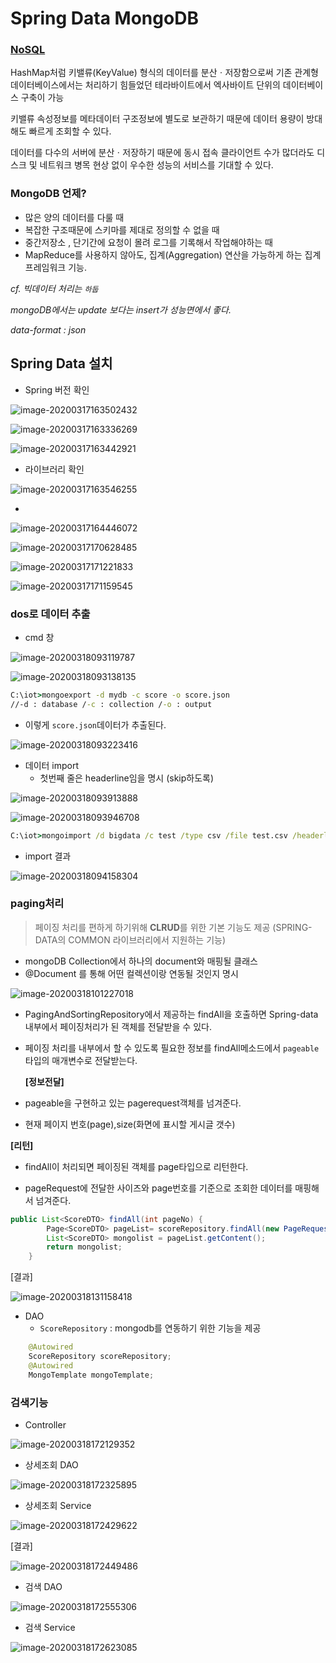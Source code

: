 # Spring Data MongoDB

### [NoSQL](http://www.dbguide.net/db.db?cmd=view&boardUid=186825&boardConfigUid=9&categoryUid=216&boardIdx=155&boardStep=1)

HashMap처럼 키밸류(KeyValue) 형식의 데이터를 분산ㆍ저장함으로써 기존 관계형 데이터베이스에서는 처리하기 힘들었던 테라바이트에서 엑사바이트 단위의 데이터베이스 구축이 가능

키밸류 속성정보를 메타데이터 구조정보에 별도로 보관하기 때문에 데이터 용량이 방대해도 빠르게 조회할 수 있다.

 데이터를 다수의 서버에 분산ㆍ저장하기 때문에 동시 접속 클라이언트 수가 많더라도 디스크 및 네트워크 병목 현상 없이 우수한 성능의 서비스를 기대할 수 있다.

### MongoDB 언제?

* 많은 양의 데이터를 다룰 때
* 복잡한 구조때문에 스키마를 제대로 정의할 수 없을 때
* 중간저장소 , 단기간에 요청이 몰려 로그를 기록해서 작업해야하는 때 
* MapReduce를 사용하지 않아도, 집계(Aggregation) 연산을 가능하게 하는 집계 프레임워크 기능.



*cf. 빅데이터 처리는 `하둡`*

*mongoDB에서는 update 보다는 insert가 성능면에서 좋다.*

*data-format : json*



## Spring Data 설치

* Spring 버전 확인

![image-20200317163502432](C:\Users\student\AppData\Roaming\Typora\typora-user-images\image-20200317163502432.png)

![image-20200317163336269](images/image-20200317163336269.png)

![image-20200317163442921](images/image-20200317163442921.png)

* 라이브러리 확인

![image-20200317163546255](images/image-20200317163546255.png)

* 

![image-20200317164446072](images/image-20200317164446072.png)

![image-20200317170628485](images/image-20200317170628485.png)

![image-20200317171221833](images/image-20200317171221833.png)

![image-20200317171159545](images/image-20200317171159545.png)





### dos로 데이터 추출

* cmd 창

![image-20200318093119787](images/image-20200318093119787.png)

![image-20200318093138135](images/image-20200318093138135.png)

```cmd
C:\iot>mongoexport -d mydb -c score -o score.json
//-d : database /-c : collection /-o : output
```

* 이렇게 `score.json`데이터가 추출된다.

![image-20200318093223416](images/image-20200318093223416.png)

* 데이터 import 
  * 첫번째 줄은 headerline임을 명시 (skip하도록)

![image-20200318093913888](images/image-20200318093913888.png)

![image-20200318093946708](images/image-20200318093946708.png)

```cmd
C:\iot>mongoimport /d bigdata /c test /type csv /file test.csv /headerline
```

* import 결과

![image-20200318094158304](images/image-20200318094158304.png)

###  paging처리

>  페이징 처리를 편하게 하기위해 **CLRUD**를 위한 기본 기능도 제공 (SPRING-DATA의 COMMON 라이브러리에서 지원하는 기능)

* mongoDB Collection에서 하나의 document와 매핑될 클래스
* @Document 를 통해 어떤 컬렉션이랑 연동될 것인지 명시

![image-20200318101227018](images/image-20200318101227018.png)

* PagingAndSortingRepository에서 제공하는 findAll을 호출하면 Spring-data내부에서 페이징처리가 된 객체를 전달받을 수 있다.

* 페이징 처리를 내부에서 할 수 있도록 필요한 정보를 findAll메소드에서 `pageable`타입의 매개변수로 전달받는다.

  **[정보전달]**

* pageable을 구현하고 있는 pagerequest객체를 넘겨준다.

* 현재 페이지 번호(page),size(화면에 표시할 게시글 갯수)
  

**[리턴]**

* findAll이 처리되면 페이징된 객체를 page타입으로 리턴한다.

* pageRequest에 전달한 사이즈와 page번호를 기준으로 조회한 데이터를 매핑해서 넘겨준다.

```java
public List<ScoreDTO> findAll(int pageNo) {
		Page<ScoreDTO> pageList= scoreRepository.findAll(new PageRequest(pageNo, 5));
		List<ScoreDTO> mongolist = pageList.getContent();
		return mongolist;
	}
```

[결과]

![image-20200318131158418](images/image-20200318131158418.png)

* DAO
  * `ScoreRepository` : mongodb를 연동하기 위한 기능을 제공

```java
	@Autowired
	ScoreRepository scoreRepository;
	@Autowired
	MongoTemplate mongoTemplate;
```

### 검색기능

* Controller 

![image-20200318172129352](images/image-20200318172129352.png)

* 상세조회 DAO

![image-20200318172325895](images/image-20200318172325895.png)

* 상세조회 Service

![image-20200318172429622](images/image-20200318172429622.png)

[결과]

![image-20200318172449486](images/image-20200318172449486.png)

* 검색 DAO

![image-20200318172555306](images/image-20200318172555306.png)

* 검색 Service

![image-20200318172623085](images/image-20200318172623085.png)